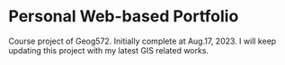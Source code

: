 # Personal Web-based Portfolio
Course project of Geog572. Initially complete at Aug.17, 2023. I will keep updating this project with my latest GIS related works.
